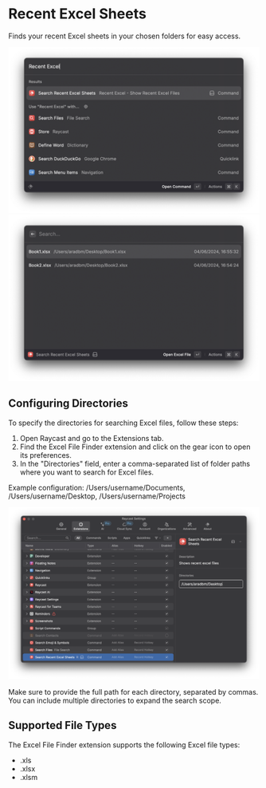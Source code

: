 # Recent Excel Sheets

Finds your recent Excel sheets in your chosen folders for easy access.

![Image 1](./metadata/ss1.png) ![Image 2](./metadata/ss2.png)

## Configuring Directories

To specify the directories for searching Excel files, follow these steps:

1. Open Raycast and go to the Extensions tab.
2. Find the Excel File Finder extension and click on the gear icon to open its preferences.
3. In the "Directories" field, enter a comma-separated list of folder paths where you want to search for Excel files.

Example configuration:
/Users/username/Documents, /Users/username/Desktop, /Users/username/Projects

![Image 3](./metadata/ss3.png)

Make sure to provide the full path for each directory, separated by commas. You can include multiple directories to expand the search scope.

## Supported File Types

The Excel File Finder extension supports the following Excel file types:

- .xls
- .xlsx
- .xlsm
